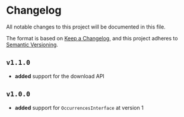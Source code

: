 # Changelog

All notable changes to this project will be documented in this file.

The format is based on [Keep a Changelog](https://keepachangelog.com/en/1.1.0/),
and this project adheres to [Semantic Versioning](https://semver.org/spec/v2.0.0.html).

## `v1.1.0`

- **added** support for the download API

## `v1.0.0`

- **added** support for `OccurrencesInterface` at version 1

